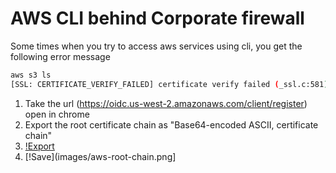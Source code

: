 # AWS CLI behind Corporate firewall
Some times when you try to access aws services using cli, you get the following error message
```bash
aws s3 ls
[SSL: CERTIFICATE_VERIFY_FAILED] certificate verify failed (_ssl.c:581)
```
1. Take the url (https://oidc.us-west-2.amazonaws.com/client/register) open in chrome 
2. Export the root certificate chain as "Base64-encoded ASCII, certificate chain"
3. [!Export](images/aws-root-cert.png)
4. [!Save](images/aws-root-chain.png]
